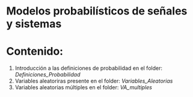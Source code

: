 #                  Modelos probabilísticos de señales y sistemas 

# Contenido:
1. Introducción a las definiciones de probabilidad en el folder: *Definiciones_Probabilidad*
2. Variables aleatoriras presente en el folder: *Variables_Aleatorias*
3. Variables aleatorias múltiples en el folder: *VA_multiples*
